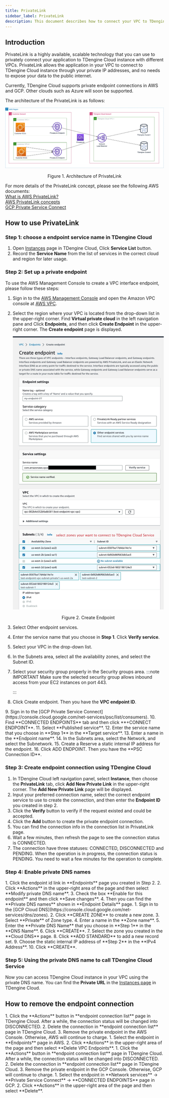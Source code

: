 ```yaml
---
title: PrivateLink
sidebar_label: PrivateLink
description: This document describes how to connect your VPC to TDengine Cloud with PrivateLink.
---
```


<!-- markdownlint-disable MD033 -->

## Introduction

PrivateLink is a highly available, scalable technology that you can use to privately connect your application to TDengine Cloud instance with different VPCs. PrivateLink allows the application in your VPC to connect to TDengine Cloud instance through your private IP addresses, and no needs to expose your data to the public internet.

Currently, TDengine Cloud supports private endpoint connections in AWS and GCP. Other clouds such as Azure will soon be supported.

The architecture of the PrivateLink is as follows:

![TDengine Cloud Architecture of PrivateLink](./privatelink-arch.webp)

<center><figcaption>Figure 1. Architecture of PrivateLink</figcaption></center>

For more details of the PrivateLink concept, please see the following AWS documents:  
[What is AWS PrivateLink?](https://docs.aws.amazon.com/vpc/latest/privatelink/what-is-privatelink.html)  
[AWS PrivateLink concepts](https://docs.aws.amazon.com/vpc/latest/privatelink/concepts.html)  
[GCP Private Service Connect](https://cloud.google.com/vpc/docs/private-service-connect)

## How to use PrivateLink

### Step 1: choose a endpoint service name in TDengine Cloud

1. Open [Instances](https://console.cloud.tdengine.com/instances/privateLink) page in TDengine Cloud, Click **Service List** button.
2. Record the **Service Name** from the list of services in the correct cloud and region for later usage.

### Step 2: Set up a private endpoint

<Tabs defaultValue="AWS">
<TabItem value="AWS" label="AWS">
To use the AWS Management Console to create a VPC interface endpoint, please follow these steps:

1. Sign in to the [AWS Management Console](https://aws.amazon.com/console/) and open the Amazon VPC console at [AWS VPC](https://console.aws.amazon.com/vpc/).
2. Select the region where your VPC is located from the drop-down list in the upper-right corner. Find **Virtual private cloud** in the left navigation pane and Click **Endpoints**, and then click **Create Endpoint** in the upper-right corner. The **Create endpoint** page is displayed.

   ![TDengine Cloud Create endpoint 1](./create-endpoint-1.webp)
   <center><figcaption>Figure 2. Create Endpoint</figcaption></center>

3. Select Other endpoint services.
4. Enter the service name that you choose in **Step 1**. Click **Verify service**.
5. Select your VPC in the drop-down list.
6. In the Subnets area, select all the availability zones, and select the Subnet ID.
7. Select your security group properly in the Security groups area.
   :::note IMPORTANT
   Make sure the selected security group allows inbound access from your EC2 instances on port 443.

   :::

8. Click Create endpoint. Then you have the **VPC endpoint ID**.
</TabItem>
<TabItem value="GCP" label="GCP">
9. Sign in to the [GCP Private Service Connect](https://console.cloud.google.com/net-services/psc/list/consumers).
10. Find **CONNECTED ENDPOINTS** tab and then click **+CONNECT ENDPOINT**.
11. Select **Published service**.
12. Enter the service name that you choose in **Step 1** in the **Target service**.
13. Enter a name in the **Endpoint name**.
14. In the Subnets area, select the Network, and select the Subnetwork.
15. Create a Reserve a static internal IP address for the endpoint.
16. Click ADD ENDPOINT. Then you have the **PSC Connection ID**.
</TabItem>
</Tabs>

### Step 3: Create endpoint connection using TDengine Cloud

1. In TDengine Cloud left navigation panel, select **Instance**, then choose the **PrivateLink** tab, click **Add New Private Link** in the upper-right corner. The **Add New Private Link** page will be displayed.
2. Input your preferred connection name, select the correct endpoint service to use to create the connection, and then enter the **Endpoint ID** you created in step 2.
3. Click the **Verify** button to verify if the request existed and could be accepted.
4. Click the **Add** button to create the private endpoint connection.
5. You can find the connection info in the connection list in PrivateLink page.
6. Wait a few minutes, then refresh the page to see the connection status is CONNECTED.
7. The connection have three statuses: CONNECTED, DISCONNECTED and PENDING. When the operation is in progress, the connection status is PENDING. You need to wait a few minutes for the operation to complete.

### Step 4: Enable private DNS names

<Tabs defaultValue="AWS">
<TabItem value="AWS" label="AWS">
1. Click the endpoint id link in **Endpoints** page you created in Step 2.
2. Click **Actions** in the upper-right area of the page and then select **Modify private DNS name**.
3. Check the box **Enable for this endpoint** and then click **Save changes**.
4. Then you can find the **Private DNS names** shown in **Endpoint Details** page.
</TabItem>
<TabItem value="GCP" label="GCP">
1. Sign in to the [GCP Cloud DNS](https://console.cloud.google.com/net-services/dns/zones).
2. Click **CREATE ZONE** to create a new zone.
3. Select **Private** of Zone type.
4. Enter a name in the **Zone name**.
5. Enter the **Private DNS Name** that you choose in **Step 1** in the **DNS Name**.
6. Click **CREATE**.
7. Select the zone you created in the **Cloud DNS** page.
8. Click **ADD STANDARD** to add a new record set.
9. Choose the static internal IP address of **Step 2** in the **IPv4 Address**.
10. Click **CREATE**.
</TabItem>
</Tabs>

### Step 5: Using the private DNS name to call TDengine Cloud Service

Now you can access TDengine Cloud instance in your VPC using the private DNS name. You can find the **Private URL** in the [Instances page](https://console.cloud.tdengine.com/instances) in TDengine Cloud.

## How to remove the endpoint connection

<Tabs defaultValue="AWS">
<TabItem value="AWS" label="AWS">
1. Click the **Actions** button in **endpoint connection list** page in TDengine Cloud. After a while, the connection status will be changed into DISCONNECTED.
2. Delete the connection in  **endpoint connection list** page in TDengine Cloud.
3. Remove the private endpoint in the AWS Console. Otherwise, AWS will continue to charge.
   1. Select the endpoint in **Endpoints** page in AWS.  
   2. Click **Actions**  in the upper-right area of the page and then select **Delete VPC Endpoints**.
</TabItem>
<TabItem value="GCP" label="GCP">
1. Click the **Actions** button in **endpoint connection list** page in TDengine Cloud. After a while, the connection status will be changed into DISCONNECTED.
2. Delete the connection in  **endpoint connection list** page in TDengine Cloud.
3. Remove the private endpoint in the GCP Console. Otherwise, GCP will continue to charge.
   1. Select the endpoint in **Network services** -> **Private Service Connect** -> **CONNECTED ENDPOINTS** page in GCP.  
   2. Click **Actions**  in the upper-right area of the page and then select **Delete**.
</TabItem>
</Tabs>

